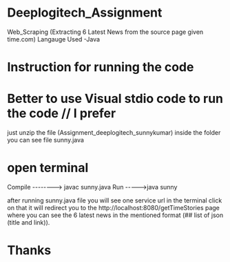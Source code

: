 # Deeplogitech_Assignment 

Web_Scraping (Extracting 6 Latest News from the source page given time.com)
Langauge Used -Java

 # Instruction for running the code
 # Better to use Visual stdio code to run the code  // I prefer
 just unzip the file (Assignment_deeplogitech_sunnykumar)
 inside the folder you can see file sunny.java
 # open terminal
 Compile --------> javac sunny.java
 Run ----->java sunny


 after running sunny.java file you will see one service url in the terminal click on that it will redirect you to the   http://localhost:8080/getTimeStories page where you can see the 6 latest news 
 in the mentioned format (## list of json (title and link)).


 # Thanks  

 

 
 
 


 

 
 
